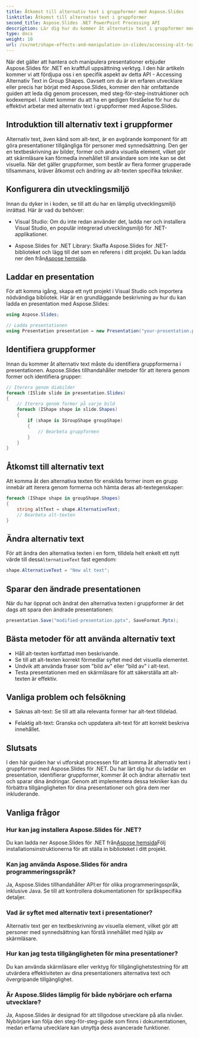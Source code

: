 ```yaml
---
title: Åtkomst till alternativ text i gruppformer med Aspose.Slides
linktitle: Åtkomst till alternativ text i gruppformer
second_title: Aspose.Slides .NET PowerPoint Processing API
description: Lär dig hur du kommer åt alternativ text i gruppformer med Aspose.Slides för .NET. Steg-för-steg guide med kodexempel.
type: docs
weight: 10
url: /sv/net/shape-effects-and-manipulation-in-slides/accessing-alt-text-group-shapes/
---
```


När det gäller att hantera och manipulera presentationer erbjuder Aspose.Slides för .NET en kraftfull uppsättning verktyg. I den här artikeln kommer vi att fördjupa oss i en specifik aspekt av detta API - Accessing Alternativ Text in Group Shapes. Oavsett om du är en erfaren utvecklare eller precis har börjat med Aspose.Slides, kommer den här omfattande guiden att leda dig genom processen, med steg-för-steg-instruktioner och kodexempel. I slutet kommer du att ha en gedigen förståelse för hur du effektivt arbetar med alternativ text i gruppformer med Aspose.Slides.

## Introduktion till alternativ text i gruppformer

Alternativ text, även känd som alt-text, är en avgörande komponent för att göra presentationer tillgängliga för personer med synnedsättning. Den ger en textbeskrivning av bilder, former och andra visuella element, vilket gör att skärmläsare kan förmedla innehållet till användare som inte kan se det visuella. När det gäller gruppformer, som består av flera former grupperade tillsammans, kräver åtkomst och ändring av alt-texten specifika tekniker.

## Konfigurera din utvecklingsmiljö

Innan du dyker in i koden, se till att du har en lämplig utvecklingsmiljö inrättad. Här är vad du behöver:

- Visual Studio: Om du inte redan använder det, ladda ner och installera Visual Studio, en populär integrerad utvecklingsmiljö för .NET-applikationer.

-  Aspose.Slides for .NET Library: Skaffa Aspose.Slides for .NET-biblioteket och lägg till det som en referens i ditt projekt. Du kan ladda ner den från[Aspose hemsida](https://reference.aspose.com/slides/net/).

## Laddar en presentation

För att komma igång, skapa ett nytt projekt i Visual Studio och importera nödvändiga bibliotek. Här är en grundläggande beskrivning av hur du kan ladda en presentation med Aspose.Slides:

```csharp
using Aspose.Slides;

// Ladda presentationen
using Presentation presentation = new Presentation("your-presentation.pptx");
```

## Identifiera gruppformer

Innan du kommer åt alternativ text måste du identifiera gruppformerna i presentationen. Aspose.Slides tillhandahåller metoder för att iterera genom former och identifiera grupper:

```csharp
// Iterera genom diabilder
foreach (ISlide slide in presentation.Slides)
{
    // Iterera genom former på varje bild
    foreach (IShape shape in slide.Shapes)
    {
        if (shape is IGroupShape groupShape)
        {
            // Bearbeta gruppformen
        }
    }
}
```

## Åtkomst till alternativ text

Att komma åt den alternativa texten för enskilda former inom en grupp innebär att iterera genom formerna och hämta deras alt-textegenskaper:

```csharp
foreach (IShape shape in groupShape.Shapes)
{
    string altText = shape.AlternativeText;
    // Bearbeta alt-texten
}
```

## Ändra alternativ text

 För att ändra den alternativa texten i en form, tilldela helt enkelt ett nytt värde till dess`AlternativeText` fast egendom:

```csharp
shape.AlternativeText = "New alt text";
```

## Sparar den ändrade presentationen

När du har öppnat och ändrat den alternativa texten i gruppformer är det dags att spara den ändrade presentationen:

```csharp
presentation.Save("modified-presentation.pptx", SaveFormat.Pptx);
```

## Bästa metoder för att använda alternativ text

- Håll alt-texten kortfattad men beskrivande.
- Se till att alt-texten korrekt förmedlar syftet med det visuella elementet.
- Undvik att använda fraser som "bild av" eller "bild av" i alt-text.
- Testa presentationen med en skärmläsare för att säkerställa att alt-texten är effektiv.

## Vanliga problem och felsökning

- Saknas alt-text: Se till att alla relevanta former har alt-text tilldelad.

- Felaktig alt-text: Granska och uppdatera alt-text för att korrekt beskriva innehållet.

## Slutsats

I den här guiden har vi utforskat processen för att komma åt alternativ text i gruppformer med Aspose.Slides för .NET. Du har lärt dig hur du laddar en presentation, identifierar gruppformer, kommer åt och ändrar alternativ text och sparar dina ändringar. Genom att implementera dessa tekniker kan du förbättra tillgängligheten för dina presentationer och göra dem mer inkluderande.

## Vanliga frågor

### Hur kan jag installera Aspose.Slides för .NET?

 Du kan ladda ner Aspose.Slides för .NET från[Aspose hemsida](https://reference.aspose.com/slides/net/)Följ installationsinstruktionerna för att ställa in biblioteket i ditt projekt.

### Kan jag använda Aspose.Slides för andra programmeringsspråk?

Ja, Aspose.Slides tillhandahåller API:er för olika programmeringsspråk, inklusive Java. Se till att kontrollera dokumentationen för språkspecifika detaljer.

### Vad är syftet med alternativ text i presentationer?

Alternativ text ger en textbeskrivning av visuella element, vilket gör att personer med synnedsättning kan förstå innehållet med hjälp av skärmläsare.

### Hur kan jag testa tillgängligheten för mina presentationer?

Du kan använda skärmläsare eller verktyg för tillgänglighetstestning för att utvärdera effektiviteten av dina presentationers alternativa text och övergripande tillgänglighet.

### Är Aspose.Slides lämplig för både nybörjare och erfarna utvecklare?

Ja, Aspose.Slides är designad för att tillgodose utvecklare på alla nivåer. Nybörjare kan följa den steg-för-steg-guide som finns i dokumentationen, medan erfarna utvecklare kan utnyttja dess avancerade funktioner.